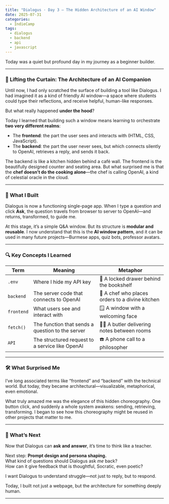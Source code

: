 ```yaml
---
title: "Dialogus · Day 3 — The Hidden Architecture of an AI Window"
date: 2025-07-31
categories:
  - IndieCamp
tags:
  - dialogus
  - backend
  - api
  - javascript
---
```


Today was a quiet but profound day in my journey as a beginner builder.

---

### 🧱 Lifting the Curtain: The Architecture of an AI Companion

Until now, I had only scratched the surface of building a tool like Dialogus. I had imagined it as a kind of friendly AI window—a space where students could type their reflections, and receive helpful, human-like responses.

But what really happened **under the hood**?

Today I learned that building such a window means learning to orchestrate **two very different realms**:

- The **frontend**: the part the user sees and interacts with (HTML, CSS, JavaScript).
- The **backend**: the part the user never sees, but which connects silently to OpenAI, retrieves a reply, and sends it back.

The backend is like a kitchen hidden behind a café wall. The frontend is the beautifully designed counter and seating area. But what surprised me is that the **chef doesn’t do the cooking alone**—the chef is calling OpenAI, a kind of celestial oracle in the cloud.

---

### 🔁 What I Built

Dialogus is now a functioning single-page app. When I type a question and click **Ask**, the question travels from browser to server to OpenAI—and returns, transformed, to guide me.

At this stage, it’s a simple Q&A window. But its structure is **modular and reusable**. I now understand that this is the **AI window pattern**, and it can be used in many future projects—Burmese apps, quiz bots, professor avatars.

---

### 🔍 Key Concepts I Learned

| Term       | Meaning                                              | Metaphor                                               |
|------------|------------------------------------------------------|--------------------------------------------------------|
| `.env`     | Where I hide my API key                              | 🔐 A locked drawer behind the bookshelf                |
| `backend`  | The server code that connects to OpenAI              | 🍳 A chef who places orders to a divine kitchen        |
| `frontend` | What users see and interact with                     | 🪟 A window with a welcoming face                      |
| `fetch()`  | The function that sends a question to the server     | 🏃‍♂️ A butler delivering notes between rooms           |
| `API`      | The structured request to a service like OpenAI      | ☎️ A phone call to a philosopher                      |

---

### 🛠️ What Surprised Me

I’ve long associated terms like “frontend” and “backend” with the technical world. But today, they became architectural—visualizable, metaphorical, even emotional.

What truly amazed me was the elegance of this hidden choreography. One button click, and suddenly a whole system awakens: sending, retrieving, transforming. I began to see how this choreography might be reused in other projects that matter to me.

---

### 🔮 What’s Next

Now that Dialogus can **ask and answer**, it’s time to think like a teacher.

Next step: **Prompt design and persona shaping.**  
What kind of questions should Dialogus ask *me* back?  
How can it give feedback that is thoughtful, Socratic, even poetic?

I want Dialogus to understand struggle—not just to reply, but to respond.

Today, I built not just a webpage, but the architecture for something deeply human.

---
